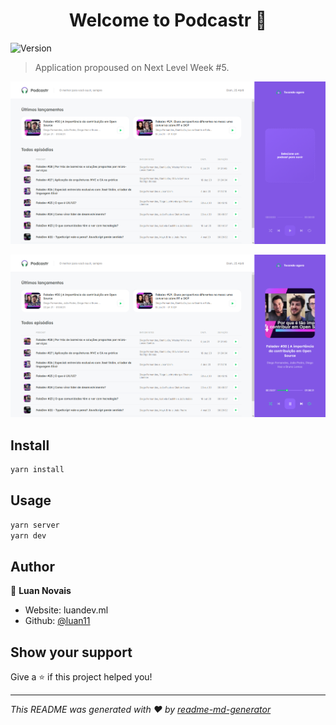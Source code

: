 <h1 align="center">Welcome to Podcastr 👋</h1>
<p>
  <img alt="Version" src="https://img.shields.io/badge/version-0.1.0-blue.svg?cacheSeconds=2592000" />
</p>

> Application propoused on Next Level Week #5.

<p>
  <img alt="Demo" src="https://raw.githubusercontent.com/luan11/podcastr/main/docs/screenshot.png" />
</p>

<p>
  <img alt="Demo" src="https://raw.githubusercontent.com/luan11/podcastr/main/docs/screenshot-2.png" />
</p>

## Install

```sh
yarn install
```

## Usage

```sh
yarn server
yarn dev
```

## Author

👤 **Luan Novais**

- Website: luandev.ml
- Github: [@luan11](https://github.com/luan11)

## Show your support

Give a ⭐️ if this project helped you!

---

_This README was generated with ❤️ by [readme-md-generator](https://github.com/kefranabg/readme-md-generator)_
